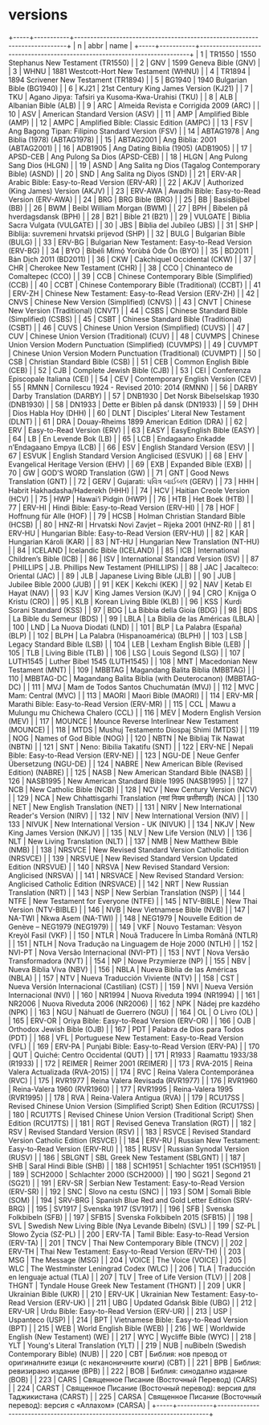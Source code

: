 # versions

+-----+-----------+---------------------------------------------------------------------------+
| n   | abbr      | name                                                                      |
+-----+-----------+---------------------------------------------------------------------------+
| 1   | TR1550    | 1550 Stephanus New Testament (TR1550)                                     |
| 2   | GNV       | 1599 Geneva Bible (GNV)                                                   |
| 3   | WHNU      | 1881 Westcott-Hort New Testament (WHNU)                                   |
| 4   | TR1894    | 1894 Scrivener New Testament (TR1894)                                     |
| 5   | BG1940    | 1940 Bulgarian Bible (BG1940)                                             |
| 6   | KJ21      | 21st Century King James Version (KJ21)                                    |
| 7   | TKU       | Agano Jipya: Tafsiri ya Kusoma-Kwa-Urahisi (TKU)                          |
| 8   | ALB       | Albanian Bible (ALB)                                                      |
| 9   | ARC       | Almeida Revista e Corrigida 2009 (ARC)                                    |
| 10  | ASV       | American Standard Version (ASV)                                           |
| 11  | AMP       | Amplified Bible (AMP)                                                     |
| 12  | AMPC      | Amplified Bible: Classic Edition (AMPC)                                   |
| 13  | FSV       | Ang Bagong Tipan: Filipino Standard Version (FSV)                         |
| 14  | ABTAG1978 | Ang Biblia (1978) (ABTAG1978)                                             |
| 15  | ABTAG2001 | Ang Biblia: 2001 (ABTAG2001)                                              |
| 16  | ADB1905   | Ang Dating Biblia (1905) (ADB1905)                                        |
| 17  | APSD-CEB  | Ang Pulong Sa Dios (APSD-CEB)                                             |
| 18  | HLGN      | Ang Pulong Sang Dios (HLGN)                                               |
| 19  | ASND      | Ang Salita ng Dios (Tagalog Contemporary Bible) (ASND)                    |
| 20  | SND       | Ang Salita ng Diyos (SND)                                                 |
| 21  | ERV-AR    | Arabic Bible: Easy-to-Read Version (ERV-AR)                               |
| 22  | AKJV      | Authorized (King James) Version (AKJV)                                    |
| 23  | ERV-AWA   | Awadhi Bible: Easy-to-Read Version (ERV-AWA)                              |
| 24  | BRG       | BRG Bible (BRG)                                                           |
| 25  | BB        | BasisBijbel (BB)                                                          |
| 26  | BWM       | Beibl William Morgan (BWM)                                                |
| 27  | BPH       | Bibelen på hverdagsdansk (BPH)                                            |
| 28  | B21       | Bible 21 (B21)                                                            |
| 29  | VULGATE   | Biblia Sacra Vulgata (VULGATE)                                            |
| 30  | JBS       | Biblia del Jubileo (JBS)                                                  |
| 31  | SHP       | Biblija: suvremeni hrvatski prijevod (SHP)                                |
| 32  | BULG      | Bulgarian Bible (BULG)                                                    |
| 33  | ERV-BG    | Bulgarian New Testament: Easy-to-Read Version (ERV-BG)                    |
| 34  | BYO       | Bíbélì Mímọ́ Yorùbá Òde Òn (BYO)                                           |
| 35  | BD2011    | Bản Dịch 2011 (BD2011)                                                    |
| 36  | CKW       | Cakchiquel Occidental (CKW)                                               |
| 37  | CHR       | Cherokee New Testament (CHR)                                              |
| 38  | CCO       | Chinanteco de Comaltepec (CCO)                                            |
| 39  | CCB       | Chinese Contemporary Bible (Simplified) (CCB)                             |
| 40  | CCBT      | Chinese Contemporary Bible (Traditional) (CCBT)                           |
| 41  | ERV-ZH    | Chinese New Testament: Easy-to-Read Version (ERV-ZH)                      |
| 42  | CNVS      | Chinese New Version (Simplified) (CNVS)                                   |
| 43  | CNVT      | Chinese New Version (Traditional) (CNVT)                                  |
| 44  | CSBS      | Chinese Standard Bible (Simplified) (CSBS)                                |
| 45  | CSBT      | Chinese Standard Bible (Traditional) (CSBT)                               |
| 46  | CUVS      | Chinese Union Version (Simplified) (CUVS)                                 |
| 47  | CUV       | Chinese Union Version (Traditional) (CUV)                                 |
| 48  | CUVMPS    | Chinese Union Version Modern Punctuation (Simplified) (CUVMPS)            |
| 49  | CUVMPT    | Chinese Union Version Modern Punctuation (Traditional) (CUVMPT)           |
| 50  | CSB       | Christian Standard Bible (CSB)                                            |
| 51  | CEB       | Common English Bible (CEB)                                                |
| 52  | CJB       | Complete Jewish Bible (CJB)                                               |
| 53  | CEI       | Conferenza Episcopale Italiana (CEI)                                      |
| 54  | CEV       | Contemporary English Version (CEV)                                        |
| 55  | RMNN      | Cornilescu 1924 - Revised 2010: 2014 (RMNN)                               |
| 56  | DARBY     | Darby Translation (DARBY)                                                 |
| 57  | DNB1930   | Det Norsk Bibelselskap 1930 (DNB1930)                                     |
| 58  | DN1933    | Dette er Biblen på dansk (DN1933)                                         |
| 59  | DHH       | Dios Habla Hoy (DHH)                                                      |
| 60  | DLNT      | Disciples’ Literal New Testament (DLNT)                                   |
| 61  | DRA       | Douay-Rheims 1899 American Edition (DRA)                                  |
| 62  | ERV       | Easy-to-Read Version (ERV)                                                |
| 63  | EASY      | EasyEnglish Bible (EASY)                                                  |
| 64  | LB        | En Levende Bok (LB)                                                       |
| 65  | LCB       | Endagaano Enkadde nʼEndagaano Empya (LCB)                                 |
| 66  | ESV       | English Standard Version (ESV)                                            |
| 67  | ESVUK     | English Standard Version Anglicised (ESVUK)                               |
| 68  | EHV       | Evangelical Heritage Version (EHV)                                        |
| 69  | EXB       | Expanded Bible (EXB)                                                      |
| 70  | GW        | GOD’S WORD Translation (GW)                                               |
| 71  | GNT       | Good News Translation (GNT)                                               |
| 72  | GERV      | Gujarati: પવિત્ર બાઈબલ (GERV)                                               |
| 73  | HHH       | Habrit Hakhadasha/Haderekh (HHH)                                          |
| 74  | HCV       | Haitian Creole Version (HCV)                                              |
| 75  | HWP       | Hawai‘i Pidgin (HWP)                                                      |
| 76  | HTB       | Het Boek (HTB)                                                            |
| 77  | ERV-HI    | Hindi Bible: Easy-to-Read Version (ERV-HI)                                |
| 78  | HOF       | Hoffnung für Alle (HOF)                                                   |
| 79  | HCSB      | Holman Christian Standard Bible (HCSB)                                    |
| 80  | HNZ-RI    | Hrvatski Novi Zavjet – Rijeka 2001 (HNZ-RI)                               |
| 81  | ERV-HU    | Hungarian Bible: Easy-to-Read Version (ERV-HU)                            |
| 82  | KAR       | Hungarian Károli (KAR)                                                    |
| 83  | NT-HU     | Hungarian New Translation (NT-HU)                                         |
| 84  | ICELAND   | Icelandic Bible (ICELAND)                                                 |
| 85  | ICB       | International Children’s Bible (ICB)                                      |
| 86  | ISV       | International Standard Version (ISV)                                      |
| 87  | PHILLIPS  | J.B. Phillips New Testament (PHILLIPS)                                    |
| 88  | JAC       | Jacalteco: Oriental (JAC)                                                 |
| 89  | JLB       | Japanese Living Bible (JLB)                                               |
| 90  | JUB       | Jubilee Bible 2000 (JUB)                                                  |
| 91  | KEK       | Kekchi (KEK)                                                              |
| 92  | NAV       | Ketab El Hayat (NAV)                                                      |
| 93  | KJV       | King James Version (KJV)                                                  |
| 94  | CRO       | Knijga O Kristu (CRO)                                                     |
| 95  | KLB       | Korean Living Bible (KLB)                                                 |
| 96  | KSS       | Kurdi Sorani Standard (KSS)                                               |
| 97  | BDG       | La Bibbia della Gioia (BDG)                                               |
| 98  | BDS       | La Bible du Semeur (BDS)                                                  |
| 99  | LBLA      | La Biblia de las Américas (LBLA)                                          |
| 100 | LND       | La Nuova Diodati (LND)                                                    |
| 101 | BLP       | La Palabra (España) (BLP)                                                 |
| 102 | BLPH      | La Palabra (Hispanoamérica) (BLPH)                                        |
| 103 | LSB       | Legacy Standard Bible (LSB)                                               |
| 104 | LEB       | Lexham English Bible (LEB)                                                |
| 105 | TLB       | Living Bible (TLB)                                                        |
| 106 | LSG       | Louis Segond (LSG)                                                        |
| 107 | LUTH1545  | Luther Bibel 1545 (LUTH1545)                                              |
| 108 | MNT       | Macedonian New Testament (MNT)                                            |
| 109 | MBBTAG    | Magandang Balita Biblia (MBBTAG)                                          |
| 110 | MBBTAG-DC | Magandang Balita Biblia (with Deuterocanon) (MBBTAG-DC)                   |
| 111 | MVJ       | Mam de Todos Santos Chuchumatán (MVJ)                                     |
| 112 | MVC       | Mam: Central (MVC)                                                        |
| 113 | MAORI     | Maori Bible (MAORI)                                                       |
| 114 | ERV-MR    | Marathi Bible: Easy-to-Read Version (ERV-MR)                              |
| 115 | CCL       | Mawu a Mulungu mu Chichewa Chalero (CCL)                                  |
| 116 | MEV       | Modern English Version (MEV)                                              |
| 117 | MOUNCE    | Mounce Reverse Interlinear New Testament (MOUNCE)                         |
| 118 | MTDS      | Mushuj Testamento Diospaj Shimi (MTDS)                                    |
| 119 | NOG       | Names of God Bible (NOG)                                                  |
| 120 | NBTN      | Ne Bibliaj Tik Nawat (NBTN)                                               |
| 121 | SNT       | Neno: Bibilia Takatifu (SNT)                                              |
| 122 | ERV-NE    | Nepali Bible: Easy-to-Read Version (ERV-NE)                               |
| 123 | NGU-DE    | Neue Genfer Übersetzung (NGU-DE)                                          |
| 124 | NABRE     | New American Bible (Revised Edition) (NABRE)                              |
| 125 | NASB      | New American Standard Bible (NASB)                                        |
| 126 | NASB1995  | New American Standard Bible 1995 (NASB1995)                               |
| 127 | NCB       | New Catholic Bible (NCB)                                                  |
| 128 | NCV       | New Century Version (NCV)                                                 |
| 129 | NCA       | New Chhattisgarhi Translation (नवां नियम छत्तीसगढ़ी) (NCA)                      |
| 130 | NET       | New English Translation (NET)                                             |
| 131 | NIRV      | New International Reader's Version (NIRV)                                 |
| 132 | NIV       | New International Version (NIV)                                           |
| 133 | NIVUK     | New International Version - UK (NIVUK)                                    |
| 134 | NKJV      | New King James Version (NKJV)                                             |
| 135 | NLV       | New Life Version (NLV)                                                    |
| 136 | NLT       | New Living Translation (NLT)                                              |
| 137 | NMB       | New Matthew Bible (NMB)                                                   |
| 138 | NRSVCE    | New Revised Standard Version Catholic Edition (NRSVCE)                    |
| 139 | NRSVUE    | New Revised Standard Version Updated Edition (NRSVUE)                     |
| 140 | NRSVA     | New Revised Standard Version: Anglicised (NRSVA)                          |
| 141 | NRSVACE   | New Revised Standard Version: Anglicised Catholic Edition (NRSVACE)       |
| 142 | NRT       | New Russian Translation (NRT)                                             |
| 143 | NSP       | New Serbian Translation (NSP)                                             |
| 144 | NTFE      | New Testament for Everyone (NTFE)                                         |
| 145 | NTV-BIBLE | New Thai Version (NTV-BIBLE)                                              |
| 146 | NVB       | New Vietnamese Bible (NVB)                                                |
| 147 | NA-TWI    | Nkwa Asem (NA-TWI)                                                        |
| 148 | NEG1979   | Nouvelle Edition de Genève – NEG1979 (NEG1979)                            |
| 149 | VKF       | Nouvo Testaman: Vèsyon Kreyòl Fasil (VKF)                                 |
| 150 | NTLR      | Nouă Traducere În Limba Română (NTLR)                                     |
| 151 | NTLH      | Nova Traduҫão na Linguagem de Hoje 2000 (NTLH)                            |
| 152 | NVI-PT    | Nova Versão Internacional (NVI-PT)                                        |
| 153 | NVT       | Nova Versão Transformadora (NVT)                                          |
| 154 | NP        | Nowe Przymierze (NP)                                                      |
| 155 | NBV       | Nueva Biblia Viva (NBV)                                                   |
| 156 | NBLA      | Nueva Biblia de las Américas (NBLA)                                       |
| 157 | NTV       | Nueva Traducción Viviente (NTV)                                           |
| 158 | CST       | Nueva Versión Internacional (Castilian) (CST)                             |
| 159 | NVI       | Nueva Versión Internacional (NVI)                                         |
| 160 | NR1994    | Nuova Riveduta 1994 (NR1994)                                              |
| 161 | NR2006    | Nuova Riveduta 2006 (NR2006)                                              |
| 162 | NPK       | Nádej pre kazdého (NPK)                                                   |
| 163 | NGU       | Náhuatl de Guerrero (NGU)                                                 |
| 164 | OL        | O Livro (OL)                                                              |
| 165 | ERV-OR    | Oriya Bible: Easy-to-Read Version (ERV-OR)                                |
| 166 | OJB       | Orthodox Jewish Bible (OJB)                                               |
| 167 | PDT       | Palabra de Dios para Todos (PDT)                                          |
| 168 | VFL       | Portuguese New Testament: Easy-to-Read Version (VFL)                      |
| 169 | ERV-PA    | Punjabi Bible: Easy-to-Read Version (ERV-PA)                              |
| 170 | QUT       | Quiché: Centro Occidental (QUT)                                           |
| 171 | R1933     | Raamattu 1933/38 (R1933)                                                  |
| 172 | REIMER    | Reimer 2001 (REIMER)                                                      |
| 173 | RVA-2015  | Reina Valera Actualizada (RVA-2015)                                       |
| 174 | RVC       | Reina Valera Contemporánea (RVC)                                          |
| 175 | RVR1977   | Reina Valera Revisada (RVR1977)                                           |
| 176 | RVR1960   | Reina-Valera 1960 (RVR1960)                                               |
| 177 | RVR1995   | Reina-Valera 1995 (RVR1995)                                               |
| 178 | RVA       | Reina-Valera Antigua (RVA)                                                |
| 179 | RCU17SS   | Revised Chinese Union Version (Simplified Script) Shen Edition (RCU17SS)  |
| 180 | RCU17TS   | Revised Chinese Union Version (Traditional Script) Shen Edition (RCU17TS) |
| 181 | RGT       | Revised Geneva Translation (RGT)                                          |
| 182 | RSV       | Revised Standard Version (RSV)                                            |
| 183 | RSVCE     | Revised Standard Version Catholic Edition (RSVCE)                         |
| 184 | ERV-RU    | Russian New Testament: Easy-to-Read Version (ERV-RU)                      |
| 185 | RUSV      | Russian Synodal Version (RUSV)                                            |
| 186 | SBLGNT    | SBL Greek New Testament (SBLGNT)                                          |
| 187 | SHB       | Saral Hindi Bible (SHB)                                                   |
| 188 | SCH1951   | Schlachter 1951 (SCH1951)                                                 |
| 189 | SCH2000   | Schlachter 2000 (SCH2000)                                                 |
| 190 | SG21      | Segond 21 (SG21)                                                          |
| 191 | ERV-SR    | Serbian New Testament: Easy-to-Read Version (ERV-SR)                      |
| 192 | SNC       | Slovo na cestu (SNC)                                                      |
| 193 | SOM       | Somali Bible (SOM)                                                        |
| 194 | SRV-BRG   | Spanish Blue Red and Gold Letter Edition (SRV-BRG)                        |
| 195 | SV1917    | Svenska 1917 (SV1917)                                                     |
| 196 | SFB       | Svenska Folkbibeln (SFB)                                                  |
| 197 | SFB15     | Svenska Folkbibeln 2015 (SFB15)                                           |
| 198 | SVL       | Swedish New Living Bible (Nya Levande Bibeln) (SVL)                       |
| 199 | SZ-PL     | Słowo Życia (SZ-PL)                                                       |
| 200 | ERV-TA    | Tamil Bible: Easy-to-Read Version (ERV-TA)                                |
| 201 | TNCV      | Thai New Contemporary Bible (TNCV)                                        |
| 202 | ERV-TH    | Thai New Testament: Easy-to-Read Version (ERV-TH)                         |
| 203 | MSG       | The Message (MSG)                                                         |
| 204 | VOICE     | The Voice (VOICE)                                                         |
| 205 | WLC       | The Westminster Leningrad Codex (WLC)                                     |
| 206 | TLA       | Traducción en lenguaje actual (TLA)                                       |
| 207 | TLV       | Tree of Life Version (TLV)                                                |
| 208 | THGNT     | Tyndale House Greek New Testament (THGNT)                                 |
| 209 | UKR       | Ukrainian Bible (UKR)                                                     |
| 210 | ERV-UK    | Ukrainian New Testament: Easy-to-Read Version (ERV-UK)                    |
| 211 | UBG       | Updated Gdańsk Bible (UBG)                                                |
| 212 | ERV-UR    | Urdu Bible: Easy-to-Read Version (ERV-UR)                                 |
| 213 | USP       | Uspanteco (USP)                                                           |
| 214 | BPT       | Vietnamese Bible: Easy-to-Read Version (BPT)                              |
| 215 | WEB       | World English Bible (WEB)                                                 |
| 216 | WE        | Worldwide English (New Testament) (WE)                                    |
| 217 | WYC       | Wycliffe Bible (WYC)                                                      |
| 218 | YLT       | Young's Literal Translation (YLT)                                         |
| 219 | NUB       | nuBibeln (Swedish Contemporary Bible) (NUB)                               |
| 220 | CBT       | Библия: нов превод от оригиналните езици (с неканоничните книги) (CBT)    |
| 221 | BPB       | Библия: ревизирано издание (BPB)                                          |
| 222 | BOB       | Библия: синодално издание (BOB)                                           |
| 223 | CARS      | Священное Писание (Восточный Перевод) (CARS)                              |
| 224 | CARST     | Священное Писание (Восточный перевод): версия для Таджикистана (CARST)    |
| 225 | CARSA     | Священное Писание (Восточный перевод): версия с «Аллахом» (CARSA)         |
+-----+-----------+---------------------------------------------------------------------------+
